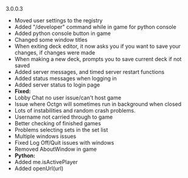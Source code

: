 3.0.0.3
<ul style="display: block; ">
	<li>Moved user settings to the registry</li>
	<li>Added "/developer" command while in game for python console</li>
	<li>Added python console button in game</li>
	<li>Changed some window titles</li>
	<li>When exiting deck editor, it now asks you if you want to save your changes, if changes were made</li>
	<li>When making a new deck, prompts you to save current deck if not saved</li>
	<li>Added server messages, and timed server restart functions</li>
	<li>Added status messages when logging in</li>
	<li>Added server status to login page</li>
	<li><b>Fixed:</b></li>
	<li>Lobby Chat no user issue/can't host game</li>
	<li>Issue where Octgn will sometimes run in background when closed</li>
	<li>Lots of instabilities and random crash problems.</li>
	<li>Username not carried through to game</li>
	<li>Better checking of finished games</li>
	<li>Problems selecting sets in the set list</li>
	<li>Multiple windows issues</li>
	<li>Fixed Log Off/Quit issues with windows</li>
	<li>Removed AboutWindow in game</li>
	<li><b>Python:</b></li>
	<li>Added me.isActivePlayer</li>
	<li>Added openUrl(url)</li>
</ul>
